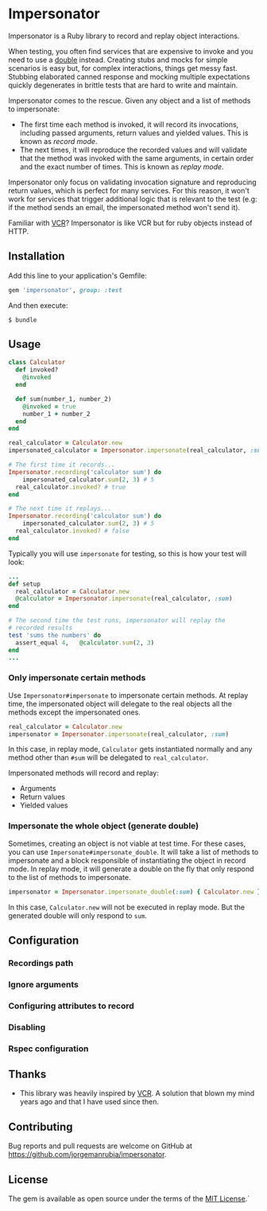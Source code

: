 # Impersonator

Impersonator is a Ruby library to record and replay object interactions. 

When testing, you often find services that are expensive to invoke and you need to use a [double](https://martinfowler.com/bliki/TestDouble.html) instead. Creating stubs and mocks for simple scenarios is easy but, for complex interactions, things get messy fast. Stubbing elaborated canned response and mocking multiple expectations quickly degenerates in brittle tests that are hard to write and maintain.

Impersonator comes to the rescue. Given any object and a list of methods to impersonate:

- The first time each method is invoked, it will record its invocations, including passed arguments, return values and yielded values. This is known as *record mode*.
- The next times, it will reproduce the recorded values and will validate that the method was invoked with the same arguments, in certain order and the exact number of times. This is known as *replay mode*.

Impersonator only focus on validating invocation signature and reproducing return values, which is perfect for many services. For this reason, it won't work for services that trigger additional logic that is relevant to the test (e.g: if the method sends an email, the impersonated method won't send it). 

Familiar with [VCR](https://github.com/vcr/vcr)? Impersonator is like VCR but for ruby objects instead of HTTP.

## Installation

Add this line to your application's Gemfile:

```ruby
gem 'impersonator', group: :test
```

And then execute:

    $ bundle

## Usage

```ruby
class Calculator
  def invoked?
    @invoked
  end

  def sum(number_1, number_2)
    @invoked = true
    number_1 + number_2
  end
end

real_calculator = Calculator.new
impersonated_calculator = Impersonator.impersonate(real_calculator, :sum)

# The first time it records...
Impersonator.recording('calculator sum') do
	impersonated_calculator.sum(2, 3) # 5
  real_calculator.invoked? # true
end

# The next time it replays...
Impersonator.recording('calculator sum') do
	impersonated_calculator.sum(2, 3) # 5
  real_calculator.invoked? # false
end
```

Typically you will use `impersonate` for testing, so this is how your test will look:

```ruby
...
def setup
  real_calculator = Calculator.new
  @calculator = Impersonator.impersonate(real_calculator, :sum)
end  

# The second time the test runs, impersonator will replay the
# recorded results
test 'sums the numbers' do
  assert_equal 4,   @calculator.sum(2, 3)
end  
...
```

### Only impersonate certain methods

Use `Impersonator#impersonate` to impersonate certain methods. At replay time, the impersonated object will delegate to the real objects all the methods except the impersonated ones. 

```ruby
real_calculator = Calculator.new
impersonator = Impersonator.impersonate(real_calculator, :sum)
```

In this case, in replay mode, `Calculator` gets instantiated normally and any method other than `#sum`  will be delegated to `real_calculator`.

Impersonated methods will record and replay:

- Arguments
- Return values
- Yielded values

### Impersonate the whole object (generate double)

Sometimes, creating an object is not viable at test time. For these cases, you can use `Impersonate#impersonate_double`. It will take a list of methods to impersonate and a block responsible of instantiating the object in record mode. In replay mode, it will generate a double on the fly that only respond to the list of methods to impersonate.

```ruby
impersonator = Impersonator.impersonate_double(:sum) { Calculator.new }
```

In this case, `Calculator.new` will not be executed in replay mode. But the generated double will only respond to `sum`.

## Configuration

### Recordings path



### Ignore arguments

### Configuring attributes to record

### Disabling

### Rspec configuration

## Thanks

- This library was heavily inspired by [VCR](https://github.com/vcr/vcr). A solution that blown my mind years ago and that I have used since then.

## Contributing

Bug reports and pull requests are welcome on GitHub at https://github.com/jorgemanrubia/impersonator.

## License

The gem is available as open source under the terms of the [MIT License](https://opensource.org/licenses/MIT).`

